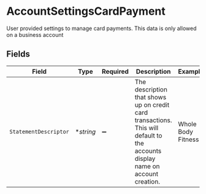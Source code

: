 # AccountSettingsCardPayment

User provided settings to manage card payments. This data is only allowed on a business account


## Fields

| Field                                                                                                                          | Type                                                                                                                           | Required                                                                                                                       | Description                                                                                                                    | Example                                                                                                                        |
| ------------------------------------------------------------------------------------------------------------------------------ | ------------------------------------------------------------------------------------------------------------------------------ | ------------------------------------------------------------------------------------------------------------------------------ | ------------------------------------------------------------------------------------------------------------------------------ | ------------------------------------------------------------------------------------------------------------------------------ |
| `StatementDescriptor`                                                                                                          | **string*                                                                                                                      | :heavy_minus_sign:                                                                                                             | The description that shows up on credit card transactions. This will default to the accounts display name on account creation. | Whole Body Fitness                                                                                                             |